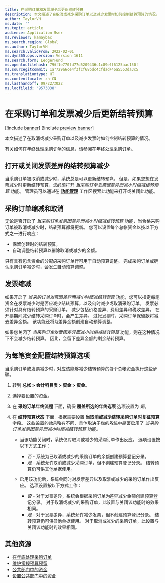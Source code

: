 ```yaml
---
title: 在采购订单和发票减少后更新结转预算
description: 本文描述了在取消或减少采购订单以及减少发票时如何控制结转预算的情况。
author: TaylorVH
ms.date: ''
ms.topic: article
audience: Application User
ms.reviewer: kamaybac
ms.search.region: Global
ms.author: TaylorVH
ms.search.validFrom: 2022-02-01
ms.dyn365.ops.version: Version 1611
ms.search.form: LedgerFund
ms.openlocfilehash: 790f1e770fd77d5209436c1c89e0f6125aac150f
ms.sourcegitcommit: 1a7729a6ce4f3fcf68bdc4cfdad746a5553da3c5
ms.translationtype: HT
ms.contentlocale: zh-CN
ms.lasthandoff: 09/22/2022
ms.locfileid: "9573038"
---
```

# <a name="update-the-carry-forward-budget-after-reductions-in-purchase-orders-and-invoices"></a>在采购订单和发票减少后更新结转预算

[!include [banner](../includes/banner.md)]
[!include [preview banner](../includes/preview-banner.md)]

本文描述了在取消或减少采购订单以及减少发票时如何控制结转预算的情况。

有关如何在年终处理采购订单的信息，请参阅[在年终处理采购订单](/dynamicsax-2012/appuser-itpro/process-purchase-orders-at-year-end)。

## <a name="turn-carry-forward-budget-reductions-for-invoice-variances-on-or-off"></a>打开或关闭发票差异的结转预算减少

当采购订单被取消或减少时，系统总是可以更新结转预算。 但是，如果您想在发票减少时更新结转预算，您必须打开 *当采购订单发票因差异而减小时缩减结转预算* 功能。 管理员可以通过在 **[功能管理](../../fin-ops-core/fin-ops/get-started/feature-management/feature-management-overview.md)** 工作区搜索此功能来打开或关闭此功能。

## <a name="purchase-order-reductions-and-cancellations"></a>采购订单缩减和取消

无论是否开启了 *当采购订单发票因差异而减小时缩减结转预算* 功能，当合格采购订单被取消或减少时，结转预算都将更新。 您可以设置每个总帐资金以按以下方式之一进行响应：

- 保留创建时的结转预算。
- 自动调整结转预算以删除取消或减少的金额。

只有具有包含资金的分配的采购订单行可用于自动预算调整。 完成采购订单或确认采购订单减少时，会发生自动预算调整。

## <a name="invoice-reductions"></a>发票缩减

如果开启了 *当采购订单发票因差异而减小时缩减结转预算* 功能，您可以指定每笔资金在发票减少时是否应减少结转预算，以及何时减少或取消采购订单。 发票必须针对具有结转预算的采购订单。 减少包括价格差异、费用差异和税收差异。 在开票期间减少结转采购订单时，会产生差异。 过帐发票时，采购订单保留款将减去差异金额。 该功能还将为差异金额创建自动预算调整。

如果您关闭了 *当采购订单发票因差异而减小时缩减结转预算* 功能，则在这种情况下不会减少结转预算。 因此，会留下差异金额的剩余结转预算。

## <a name="configure-the-carry-forward-budget-options-for-each-fund"></a>为每笔资金配置结转预算选项

当采购订单或发票减少时，对应该能够减少结转预算的每个总帐资金执行这些步骤。

1. 转到 **总帐 \> 会计科目表 \> 资金 \> 资金**。
1. 选择要设置的资金。
1. 在 **采购订单年终流程** 下面，确保 **覆盖所选的年终选项** 选项设置为 *是*。
1. 在 **结转预算状态** 下面，根据需要设置 **当取消或减少结转采购订单时复征预算** 字段。 这些设置的效果略有不同，具体取决于您的系统中是否启用了 *当采购订单发票因差异而减小时缩减结转预算* 功能。

    - 当该功能关闭时，系统仅对取消或减少的采购订单作出反应。 选项设置按以下方式工作：

        - *否* - 系统为已取消或减少的采购订单的余额创建预算登记分录。
        - *是* - 系统允许取消或减少采购订单，但不创建预算登记分录。 结转预算仍可供其他单据使用。

    - 启用该功能后，系统会同时对发票差异以及取消或减少的采购订单作出反应。 选项设置按以下方式工作：

        - *否* - 对于发票差异，系统会根据采购订单为差异减少金额创建预算登记分录。 对于取消或减少的采购订单，此设置与关闭该功能时的效果相同。
        - *是* - 对于发票差异，系统允许减少发票，但不创建预算登记分录。 结转预算仍可供其他单据使用。 对于取消或减少的采购订单，此设置与关闭该功能时的效果相同。

## <a name="additional-resources"></a>其他资源

- [在年底处理采购订单](/dynamicsax-2012/appuser-itpro/process-purchase-orders-at-year-end)
- [维护常规预算预留](general-budget-reservation-tasks.md)
- [公共部门中的资金](funds-public-sector.md)
- [设置公共部门中的资金](tasks/set-up-fund-public-sector.md)

